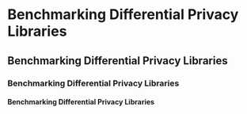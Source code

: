 
# Benchmarking Differential Privacy Libraries

## Benchmarking Differential Privacy Libraries

### Benchmarking Differential Privacy Libraries

#### Benchmarking Differential Privacy Libraries
